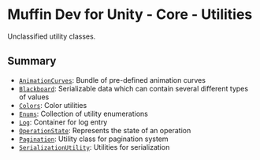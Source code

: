 # Muffin Dev for Unity - Core - Utilities

Unclassified utility classes.

## Summary

- [`AnimationCurves`](./animation-curves.md): Bundle of pre-defined animation curves
- [`Blackboard`](./blackboard.md): Serializable data which can contain several different types of values
- [`Colors`](./colors.md): Color utilities
- [`Enums`](./enums.md): Collection of utility enumerations
- [`Log`](./log.md): Container for log entry
- [`OperationState`](./operation-state.md): Represents the state of an operation
- [`Pagination`](./pagination.md): Utility class for pagination system
- [`SerializationUtility`](./serialization-utility.md): Utilities for serialization